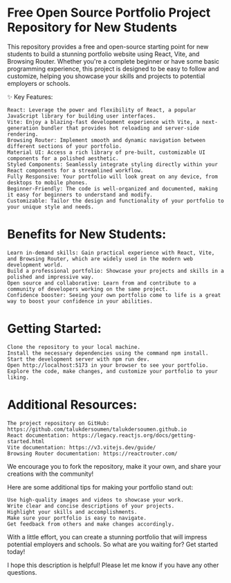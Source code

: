 # Free Open Source Portfolio Project Repository for New Students 

This repository provides a free and open-source starting point for new students to build a stunning portfolio website using React, Vite, and Browsing Router. Whether you're a complete beginner or have some basic programming experience, this project is designed to be easy to follow and customize, helping you showcase your skills and projects to potential employers or schools.

✨ Key Features:

    React: Leverage the power and flexibility of React, a popular JavaScript library for building user interfaces.
    Vite: Enjoy a blazing-fast development experience with Vite, a next-generation bundler that provides hot reloading and server-side rendering.
    Browsing Router: Implement smooth and dynamic navigation between different sections of your portfolio.
    Material UI: Access a rich library of pre-built, customizable UI components for a polished aesthetic.
    Styled Components: Seamlessly integrate styling directly within your React components for a streamlined workflow.
    Fully Responsive: Your portfolio will look great on any device, from desktops to mobile phones.
    Beginner-Friendly: The code is well-organized and documented, making it easy for beginners to understand and modify.
    Customizable: Tailor the design and functionality of your portfolio to your unique style and needs.

# Benefits for New Students:

    Learn in-demand skills: Gain practical experience with React, Vite, and Browsing Router, which are widely used in the modern web development world.
    Build a professional portfolio: Showcase your projects and skills in a polished and impressive way.
    Open source and collaborative: Learn from and contribute to a community of developers working on the same project.
    Confidence booster: Seeing your own portfolio come to life is a great way to boost your confidence in your abilities.

# Getting Started:

    Clone the repository to your local machine.
    Install the necessary dependencies using the command npm install.
    Start the development server with npm run dev.
    Open http://localhost:5173 in your browser to see your portfolio.
    Explore the code, make changes, and customize your portfolio to your liking.

# Additional Resources:

    The project repository on GitHub: https://github.com/talukdersoumen/talukdersoumen.github.io
    React documentation: https://legacy.reactjs.org/docs/getting-started.html
    Vite documentation: https://v3.vitejs.dev/guide/
    Browsing Router documentation: https://reactrouter.com/

We encourage you to fork the repository, make it your own, and share your creations with the community!

Here are some additional tips for making your portfolio stand out:

    Use high-quality images and videos to showcase your work.
    Write clear and concise descriptions of your projects.
    Highlight your skills and accomplishments.
    Make sure your portfolio is easy to navigate.
    Get feedback from others and make changes accordingly.

With a little effort, you can create a stunning portfolio that will impress potential employers and schools. So what are you waiting for? Get started today!

I hope this description is helpful! Please let me know if you have any other questions.
